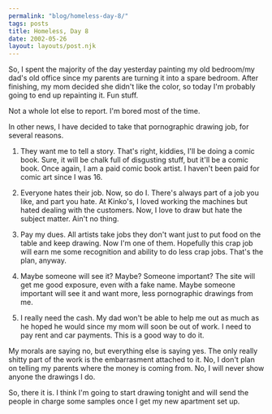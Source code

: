 ```yaml
---
permalink: "blog/homeless-day-8/"
tags: posts
title: Homeless, Day 8
date: 2002-05-26
layout: layouts/post.njk
---
```


So, I spent the majority of the day yesterday painting my old bedroom/my dad's old office since my parents are turning it into a spare bedroom. After finishing, my mom decided she didn't like the color, so today I'm probably going to end up repainting it. Fun stuff.

Not a whole lot else to report. I'm bored most of the time.

In other news, I have decided to take that pornographic drawing job, for several reasons.

1. They want me to tell a story. That's right, kiddies, I'll be doing a comic book. Sure, it will be chalk full of disgusting stuff, but it'll be a comic book. Once again, I am a paid comic book artist. I haven't been paid for comic art since I was 16.

2. Everyone hates their job. Now, so do I. There's always part of a job you like, and part you hate. At Kinko's, I loved working the machines but hated dealing with the customers. Now, I love to draw but hate the subject matter. Ain't no thing.

3. Pay my dues. All artists take jobs they don't want just to put food on the table and keep drawing. Now I'm one of them. Hopefully this crap job will earn me some recognition and ability to do less crap jobs. That's the plan, anyway. 

4. Maybe someone will see it? Maybe? Someone important? The site will get me good exposure, even with a fake name. Maybe someone important will see it and want more, less pornographic drawings from me.

5. I really need the cash. My dad won't be able to help me out as much as he hoped he would since my mom will soon be out of work. I need to pay rent and car payments. This is a good way to do it.

My morals are saying no, but everything else is saying yes. The only really shitty part of the work is the embarrasment attached to it. No, I don't plan on telling my parents where the money is coming from. No, I will never show anyone the drawings I do. 

So, there it is. I think I'm going to start drawing tonight and will send the people in charge some samples once I get my new apartment set up.